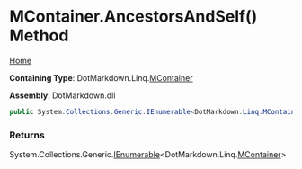 # MContainer\.AncestorsAndSelf\(\) Method

[Home](../../../../README.md)

**Containing Type**: DotMarkdown\.Linq\.[MContainer](../README.md)

**Assembly**: DotMarkdown\.dll

```csharp
public System.Collections.Generic.IEnumerable<DotMarkdown.Linq.MContainer> AncestorsAndSelf()
```

### Returns

System\.Collections\.Generic\.[IEnumerable](https://docs.microsoft.com/en-us/dotnet/api/system.collections.generic.ienumerable-1)\<DotMarkdown\.Linq\.[MContainer](../README.md)>


